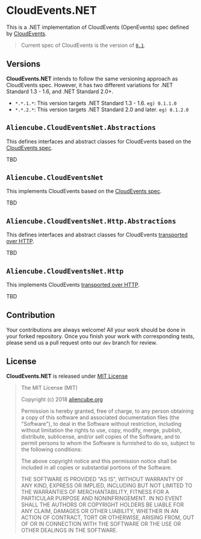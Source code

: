 # CloudEvents.NET #

This is a .NET implementation of CloudEvents (OpenEvents) spec defined by [CloudEvents](https://openevents.io/).

> Current spec of CloudEvents is the version of [`0.1`](https://github.com/cloudevents/spec).


## Versions ##

**CloudEvents.NET** intends to follow the same versioning approach as CloudEvents spec. However, it has two different variations for .NET Standard 1.3 - 1.6, and .NET Standard 2.0+.

* `*.*.1.*`: This version targets .NET Standard 1.3 - 1.6. `eg) 0.1.1.0`
* `*.*.2.*`: This version targets .NET Standard 2.0 and later. `eg) 0.1.2.0`


## `Aliencube.CloudEventsNet.Abstractions` ##

This defines interfaces and abstract classes for CloudEvents based on the [CloudEvents spec](https://github.com/cloudevents/spec/blob/master/spec.md).

TBD


## `Aliencube.CloudEventsNet` ##

This implements CloudEvents based on the [CloudEvents spec](https://github.com/cloudevents/spec/blob/master/spec.md).

TBD


## `Aliencube.CloudEventsNet.Http.Abstractions` ##

This defines interfaces and abstract classes for CloudEvents [transported over HTTP](https://github.com/cloudevents/spec/blob/master/http-transport-binding.md).

TBD


## `Aliencube.CloudEventsNet.Http` ##

This implements CloudEvents [transported over HTTP](https://github.com/cloudevents/spec/blob/master/http-transport-binding.md).

TBD


## Contribution ##

Your contributions are always welcome! All your work should be done in your forked repository. Once you finish your work with corresponding tests, please send us a pull request onto our `dev` branch for review.


## License ##

**CloudEvents.NET** is released under [MIT License](http://opensource.org/licenses/MIT)

> The MIT License (MIT)
>
> Copyright (c) 2018 [aliencube.org](https://aliencube.org)
> 
> Permission is hereby granted, free of charge, to any person obtaining a copy of this software and associated documentation files (the "Software"), to deal in the Software without restriction, including without limitation the rights to use, copy, modify, merge, publish, distribute, sublicense, and/or sell copies of the Software, and to permit persons to whom the Software is furnished to do so, subject to the following conditions:
> 
> The above copyright notice and this permission notice shall be included in all copies or substantial portions of the Software.
> 
> THE SOFTWARE IS PROVIDED "AS IS", WITHOUT WARRANTY OF ANY KIND, EXPRESS OR IMPLIED, INCLUDING BUT NOT LIMITED TO THE WARRANTIES OF MERCHANTABILITY, FITNESS FOR A PARTICULAR PURPOSE AND NONINFRINGEMENT. IN NO EVENT SHALL THE AUTHORS OR COPYRIGHT HOLDERS BE LIABLE FOR ANY CLAIM, DAMAGES OR OTHER LIABILITY, WHETHER IN AN ACTION OF CONTRACT, TORT OR OTHERWISE, ARISING FROM, OUT OF OR IN CONNECTION WITH THE SOFTWARE OR THE USE OR OTHER DEALINGS IN THE SOFTWARE.
